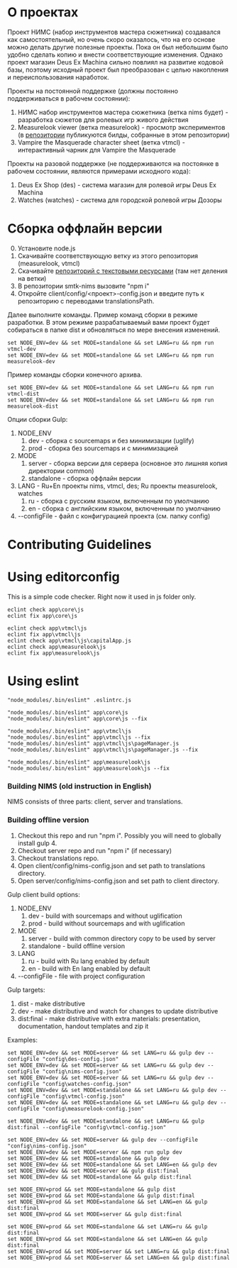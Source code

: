 # О проектах

Проект НИМС (набор инструментов мастера сюжетника) создавался как самостоятельный, но очень скоро оказалось, что на его основе можно делать другие полезные проекты. Пока он был небольшим было удобно сделать копию и внести соответствующие изменения. Однако проект магазин Deus Ex Machina сильно повлиял на развитие кодовой базы, поэтому исходный проект был преобразован с целью накопления и переиспользования наработок.

Проекты на постоянной поддержке (должны постоянно поддерживаться в рабочем состоянии):
1. НИМС набор инструментов мастера сюжетника (ветка nims будет) - разработка сюжетов для ролевых игр живого действия
2. Measurelook viewer (ветка measurelook) - просмотр экспериментов (в [репозитории](https://github.com/NtsDK/measurelook) публикуются билды, собранные в этом репозитории)
3. Vampire the Masquerade character sheet (ветка vtmcl) - интерактивный чарник для Vampire the Masquerade

Проекты на разовой поддержке (не поддерживаются на постоянке в рабочем состоянии, являются примерами исходного кода):
1. Deus Ex Shop (des) - система магазин для ролевой игры Deus Ex Machina
2. Watches (watches) - система для городской ролевой игры Дозоры

# Сборка оффлайн версии

0. Установите node.js
1. Скачивайте соответствующую ветку из этого репозитория (measurelook, vtmcl)
1. Скачивайте [репозиторий с текстовыми ресурсами](https://github.com/NtsDK/smtk-nims-translations) (там нет деления на ветки)
1. В репозитории smtk-nims вызовите "npm i"
1. Откройте client/config/<проект>-config.json и введите путь к репозиторию с переводами translationsPath.

Далее выполните команды.
Пример команд сборки в режиме разработки. В этом режиме разрабатываемый вами проект будет собираться в папке dist и обновляться по мере внесения изменений.

	set NODE_ENV=dev && set MODE=standalone && set LANG=ru && npm run vtmcl-dev
	set NODE_ENV=dev && set MODE=standalone && set LANG=ru && npm run measurelook-dev
	
Пример команды сборки конечного архива.

	set NODE_ENV=dev && set MODE=standalone && set LANG=ru && npm run vtmcl-dist
	set NODE_ENV=dev && set MODE=standalone && set LANG=ru && npm run measurelook-dist
    
Опции сборки Gulp:

1. NODE_ENV
	1. dev - сборка с sourcemaps и без минимизации (uglify)
	1. prod - сборка без sourcemaps и с минимизацией
1. MODE
	1. server - сборка версии для сервера (основное это лишняя копия директории common)
	1. standalone - сборка оффлайн версии
1. LANG - Ru+En проекты nims, vtmcl, des; Ru проекты measurelook, watches
	1. ru - сборка с русским языком, включенным по умолчанию
	2. en - сборка с английским языком, включенным по умолчанию
1. --configFile - файл с конфигурацией проекта (см. папку config)

# Contributing Guidelines

# Using editorconfig

This is a simple code checker. Right now it used in js folder only.

    eclint check app\core\js
    eclint fix app\core\js
    
    eclint check app\vtmcl\js
    eclint fix app\vtmcl\js
    eclint check app\vtmcl\js\capitalApp.js
    eclint check app\measurelook\js
    eclint fix app\measurelook\js


# Using eslint

    "node_modules/.bin/eslint" .eslintrc.js
    
    "node_modules/.bin/eslint" app\core\js
    "node_modules/.bin/eslint" app\core\js --fix
    
    "node_modules/.bin/eslint" app\vtmcl\js
    "node_modules/.bin/eslint" app\vtmcl\js --fix
    "node_modules/.bin/eslint" app\vtmcl\js\pageManager.js
    "node_modules/.bin/eslint" app\vtmcl\js\pageManager.js --fix
    
    "node_modules/.bin/eslint" app\measurelook\js
    "node_modules/.bin/eslint" app\measurelook\js --fix
    
    
    
### Building NIMS (old instruction in English) ###

NIMS consists of three parts: client, server and translations.

### Building offline version ###

1. Checkout this repo and run "npm i". Possibly you will need to globally install gulp 4.
1. Checkout server repo and run "npm i" (if necessary)
1. Checkout translations repo.
1. Open client/config/nims-config.json and set path to translations directory.
1. Open server/config/nims-config.json and set path to client directory.

Gulp client build options:

1. NODE_ENV
	1. dev - build with sourcemaps and without uglification
	1. prod - build without sourcemaps and with uglification
1. MODE
	1. server - build with common directory copy to be used by server
	1. standalone - build offline version
1. LANG
	1. ru - build with Ru lang enabled by default
	2. en - build with En lang enabled by default
1. --configFile - file with project configuration
	
Gulp targets:

1. dist - make distributive 
1. dev - make distributive and watch for changes to update distributive
1. dist:final - make distributive with extra materials: presentation, documentation, handout templates and zip it

Examples:

	set NODE_ENV=dev && set MODE=server && set LANG=ru && gulp dev --configFile "config\des-config.json"
	set NODE_ENV=dev && set MODE=server && set LANG=ru && gulp dev --configFile "config\nims-config.json"
	set NODE_ENV=dev && set MODE=server && set LANG=ru && gulp dev --configFile "config\watches-config.json"
	set NODE_ENV=dev && set MODE=standalone && set LANG=ru && gulp dev --configFile "config\vtmcl-config.json"
	set NODE_ENV=dev && set MODE=standalone && set LANG=ru && gulp dev --configFile "config\measurelook-config.json"

	set NODE_ENV=dev && set MODE=standalone && set LANG=ru && gulp dist:final --configFile "config\vtmcl-config.json"

	set NODE_ENV=dev && set MODE=server && gulp dev --configFile "config\nims-config.json"
	set NODE_ENV=dev && set MODE=server && npm run gulp dev
	set NODE_ENV=dev && set MODE=standalone && gulp dev
	set NODE_ENV=dev && set MODE=standalone && set LANG=en && gulp dev
	set NODE_ENV=dev && set MODE=server && gulp dist:final
	set NODE_ENV=dev && set MODE=standalone && gulp dist:final

	set NODE_ENV=prod && set MODE=standalone && gulp dist
	set NODE_ENV=prod && set MODE=standalone && gulp dist:final
	set NODE_ENV=prod && set MODE=standalone && set LANG=en && gulp dist:final
	set NODE_ENV=prod && set MODE=server && gulp dist:final

	set NODE_ENV=prod && set MODE=standalone && set LANG=ru && gulp dist:final
	set NODE_ENV=prod && set MODE=standalone && set LANG=en && gulp dist:final
	set NODE_ENV=prod && set MODE=server && set LANG=ru && gulp dist:final
	set NODE_ENV=prod && set MODE=server && set LANG=en && gulp dist:final
